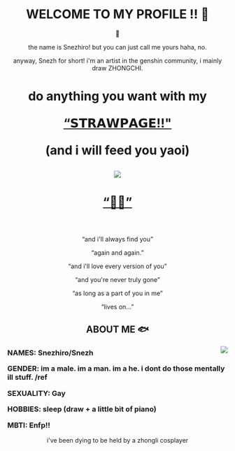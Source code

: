 <body>
  <center>
<h1 align="center"> WELCOME TO MY PROFILE !! 🐋</h1>
    
<div align="center">
  
  🌊
  
  <p>the name is Snezhiro! but you can just call me yours haha, no.</p>
  <p>anyway, Snezh for short! i'm an artist in the genshin community, i mainly draw ZHONGCHI. </p>

  <h1 <p>do anything you want with my
  <p> <a href="https://snezhiro.straw.page/"> “𝗦𝗧𝗥𝗔𝗪𝗣𝗔𝗚𝗘!!"</a>
  <p>(and i will feed you yaoi)</p>

##
    
 <div align="center">
   <img src="https://cdn.discordapp.com/attachments/1297897624996810819/1346638736364142635/20250305_082117.gif?ex=67d2cdce&is=67d17c4e&hm=ddaaf89d73c26457a5270671b0323c28f6a36f4fcf5991a5946d32629c2d0c6d&" align="center">
  </div>
    <h1 align="center"> <p><a href="https://youtu.be/LOmwjjqQuiI?si=AwGvuldBqIQ3LOQ_"> “🔶💧”</a><p> </h1>
   <br>
  <p>“and i'll always find you”</p>
  <p>“again and again.”</p>
  <p>“and i'll love every version of you”</p>
<p>“and you're never truly gone”</p>
<p>“as long as a part of you in me”</p>
<p>“lives on...”</p>

##

<div>
<h2 align="center"> <b>ABOUT ME 🐟 </b> </h2>
  
  <div align="center">
<img src="https://media.discordapp.net/attachments/1297897624996810819/1346652516833558548/lv_0_20250305091604.gif?ex=67d2daa3&is=67d18923&hm=1a649037c9437f0ee333648d6ebd90ead8aa31f16a78afad24a4e93cd3387458&" align="right">
    
  </div>

  <h3 align="left">
    
  
 <b>NAMES:</b> Snezhiro/Snezh </li>
 

<b>GENDER:</b> im a male. im a man. im a he. i dont do those mentally ill stuff. /ref


<b>SEXUALITY:</b> Gay

  

<b>HOBBIES:</b> sleep (draw + a little bit of piano)


  <b>MBTI:</b> Enfp!!


</h3>

i've been dying to be held by a zhongli cosplayer
